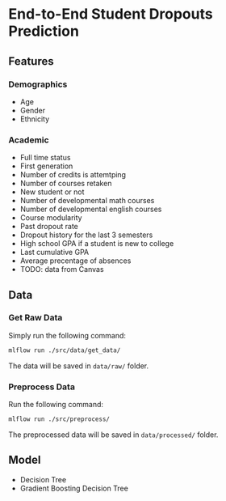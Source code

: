 # End-to-End Student Dropouts Prediction


## Features

### Demographics

- Age
- Gender
- Ethnicity

### Academic

- Full time status
- First generation
- Number of credits is attemtping
- Number of courses retaken
- New student or not
- Number of developmental math courses
- Number of developmental english courses
- Course modularity
- Past dropout rate
- Dropout history for the last 3 semesters
- High school GPA if a student is new to college
- Last cumulative GPA
- Average precentage of absences
- TODO: data from Canvas

## Data

### Get Raw Data

Simply run the following command:

```bash
mlflow run ./src/data/get_data/
```

The data will be saved in `data/raw/` folder.


### Preprocess Data

Run the following command:

```bash
mlflow run ./src/preprocess/
```

The preprocessed data will be saved in `data/processed/` folder.

## Model

- Decision Tree
- Gradient Boosting Decision Tree
